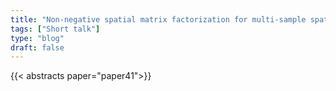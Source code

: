 ```yaml
---
title: "Non-negative spatial matrix factorization for multi-sample spatial transcriptomics data"
tags: ["Short talk"]
type: "blog"
draft: false
---
```


{{< abstracts paper="paper41">}}


